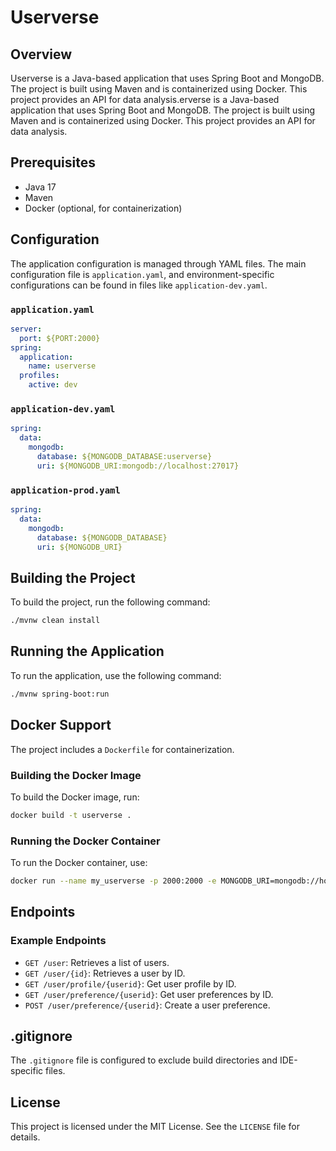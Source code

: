 # Userverse 

## Overview
Userverse is a Java-based application that uses Spring Boot and MongoDB. The project is built using Maven and is containerized using Docker. This project provides an API for data analysis.erverse is a Java-based application that uses Spring Boot and MongoDB. The project is built using Maven and is containerized using Docker. This project provides an API for data analysis.

## Prerequisites
- Java 17
- Maven
- Docker (optional, for containerization)

## Configuration
The application configuration is managed through YAML files. The main configuration file is `application.yaml`, and environment-specific configurations can be found in files like `application-dev.yaml`.

### `application.yaml`
```yaml
server:
  port: ${PORT:2000}
spring:
  application:
    name: userverse
  profiles:
    active: dev
```

### `application-dev.yaml`
```yaml
spring:
  data:
    mongodb:
      database: ${MONGODB_DATABASE:userverse}
      uri: ${MONGODB_URI:mongodb://localhost:27017}
```

### `application-prod.yaml`
```yaml
spring:
  data:
    mongodb:
      database: ${MONGODB_DATABASE}
      uri: ${MONGODB_URI}
```

## Building the Project
To build the project, run the following command:
```sh
./mvnw clean install
```

## Running the Application
To run the application, use the following command:
```sh
./mvnw spring-boot:run
```

## Docker Support
The project includes a `Dockerfile` for containerization.

### Building the Docker Image
To build the Docker image, run:
```sh
docker build -t userverse .
```

### Running the Docker Container
To run the Docker container, use:
```sh
docker run --name my_userverse -p 2000:2000 -e MONGODB_URI=mongodb://host.docker.internal:27017 userverse
```

## Endpoints

### Example Endpoints

- `GET /user`: Retrieves a list of users.
- `GET /user/{id}`: Retrieves a user by ID.
- `GET /user/profile/{userid}`: Get user profile by ID.
- `GET /user/preference/{userid}`: Get user preferences by ID.
- `POST /user/preference/{userid}`: Create a user preference.

## .gitignore
The `.gitignore` file is configured to exclude build directories and IDE-specific files.

## License
This project is licensed under the MIT License. See the `LICENSE` file for details.